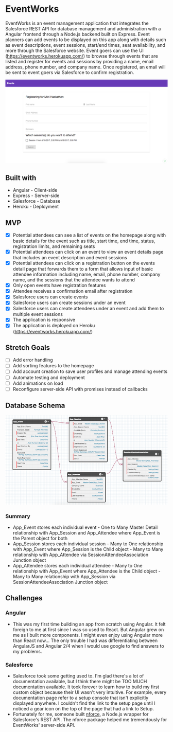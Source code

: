 # EventWorks
EventWorks is an event management application that integrates the Salesforce REST API for database management and administration with a Angular frontend through a Node.js backend built on Express. Event planners can add events to be displayed on this app along with details such as event descriptions, event sessions, start/end times, seat availability, and more through the Salesforce website. Event goers can use the UI (https://eventworks.herokuapp.com/) to browse through events that are listed and register for events and sessions by providing a name, email address, phone number, and company name. Once registered, an email will be sent to event goers via Salesforce to confirm registration.

<img src="./eventworks_registration.png" width="1000">

## Built with
* Angular - Client-side
* Express - Server-side
* Salesforce - Database
* Heroku - Deployment

## MVP
- [x] Potential attendees can see a list of events on the homepage along with basic details for the event such as title, start time, end time, status, registration limits, and remaining seats
- [x] Potential attendees can click on an event to view an event details page that includes an event description and event sessions
- [x] Potential attendees can click on a registration button on the events detail page that forwards them to a form that allows input of basic attendee information including name, email, phone number, company name, and the sessions that the attendee wants to attend
- [x] Only open events have registration features
- [x] Attendee receives a confirmation email after registration
- [x] Salesforce users can create events
- [x] Salesforce users can create sessions under an event
- [x] Salesforce users can create attendees under an event and add them to multiple event sessions
- [x] The application is responsive
- [x] The application is deployed on Heroku (https://eventworks.herokuapp.com/)

## Stretch Goals
- [ ] Add error handling
- [ ] Add sorting features to the homepage
- [ ] Add account creation to save user profiles and manage attending events
- [ ] Automate testing and deployment
- [ ] Add animations on load
- [ ] Reconfigure server-side API with promises instead of callbacks

## Database Schema
<img src="./eventworksschema.png" width="1000">

### Summary
* App_Event stores each individual event - One to Many Master Detail relationship with App_Session and App_Attendee where App_Event is the Parent object for both
* App_Session stores each individual session - Many to One relationship with App_Event where App_Session is the Child object - Many to Many relationship with App_Attendee via SessionAttendeeAssociation Junction object
* App_Attendee stores each individual attendee - Many to One relationship with App_Event where App_Attendee is the Child object - Many to Many relationship with App_Session via SessionAttendeeAssociation Junction object

## Challenges

### Angular
* This was my first time building an app from scratch using Angular. It felt foreign to me at first since I was so used to React. But Angular grew on me as I built more components. I might even enjoy using Angular more than React now... The only trouble I had was differentiating between AngularJS and Angular 2/4 when I would use google to find answers to my problems.

### Salesforce
* Salesforce took some getting used to. I'm glad there's a lot of documentation available, but I think there might be TOO MUCH documentation available. It took forever to learn how to build my first custom object because their UI wasn't very intuitive. For example, every documentation page refer to a setup console that isn't explicitly displayed anywhere. I couldn't find the link to the setup page until I noticed a gear icon on the top of the page that had a link to Setup.
* Fortunately for me, someone built [nforce](https://github.com/kevinohara80/nforce), a Node.js wrapper for Salesforce's REST API. The nforce package helped me tremendously for EventWorks' server-side API. 
